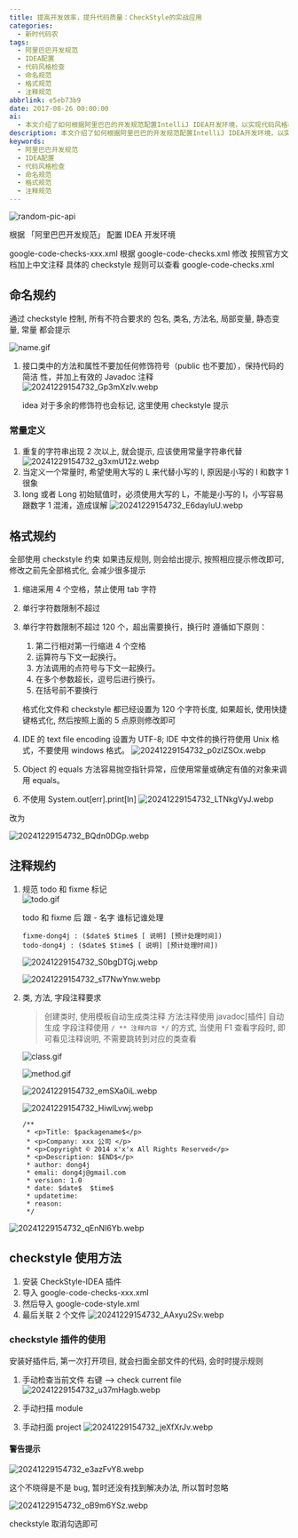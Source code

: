 ```yaml
---
title: 提高开发效率，提升代码质量：CheckStyle的实战应用
categories:
  - 新时代码农
tags:
  - 阿里巴巴开发规范
  - IDEA配置
  - 代码风格检查
  - 命名规范
  - 格式规范
  - 注释规范
abbrlink: e5eb73b9
date: 2017-08-26 00:00:00
ai:
  - 本文介绍了如何根据阿里巴巴的开发规范配置IntelliJ IDEA开发环境，以实现代码风格检查。文章详细讲解了如何使用Google-code-checks.xml文件和CheckStyle插件来控制命名规则、格式规约和注释规范，以提高代码质量和可维护性。
description: 本文介绍了如何根据阿里巴巴的开发规范配置IntelliJ IDEA开发环境，以实现代码风格检查。文章详细讲解了如何使用Google-code-checks.xml文件和CheckStyle插件来控制命名规则、格式规约和注释规范，以提高代码质量和可维护性。
keywords:
  - 阿里巴巴开发规范
  - IDEA配置
  - 代码风格检查
  - 命名规范
  - 格式规范
  - 注释规范
---
```


<!-- markdownlint-disable-next-line MD033 -->
<meta name="referrer" content="no-referrer"/>

![random-pic-api](https://api.dong4j.ink:1024/cover?spm={{spm}})

根据 「阿里巴巴开发规范」 配置 IDEA 开发环境

google-code-checks-xxx.xml
根据 google-code-checks.xml 修改
按照官方文档加上中文注释
具体的 checkstyle 规则可以查看 google-code-checks.xml

## 命名规约

通过 checkstyle 控制, 所有不符合要求的 包名, 类名, 方法名, 局部变量, 静态变量, 常量 都会提示

![name.gif](https://cdn.dong4j.site/source/image/name.gif)

1. 接口类中的方法和属性不要加任何修饰符号（public 也不要加），保持代码的简洁 性，并加上有效的 Javadoc 注释
   ![20241229154732_Gp3mXzIv.webp](https://cdn.dong4j.site/source/image/20241229154732_Gp3mXzIv.webp)

   idea 对于多余的修饰符也会标记, 这里使用 checkstyle 提示

### 常量定义

1. 重复的字符串出现 2 次以上, 就会提示, 应该使用常量字符串代替
   ![20241229154732_g3xmU12z.webp](https://cdn.dong4j.site/source/image/20241229154732_g3xmU12z.webp)
2. 当定义一个常量时, 希望使用大写的 L 来代替小写的 l, 原因是小写的 l 和数字 1 很象
3. long 或者 Long 初始赋值时，必须使用大写的 L，不能是小写的 l，小写容易跟数字 1 混淆，造成误解
   ![20241229154732_E6dayluU.webp](https://cdn.dong4j.site/source/image/20241229154732_E6dayluU.webp)

## 格式规约

全部使用 checkstyle 约束
如果违反规则, 则会给出提示, 按照相应提示修改即可, 修改之前先全部格式化, 会减少很多提示

1. 缩进采用 4 个空格，禁止使用 tab 字符
2. 单行字符数限制不超过
3. 单行字符数限制不超过 120 个，超出需要换行，换行时
   遵循如下原则：

   1. 第二行相对第一行缩进 4 个空格
   2. 运算符与下文一起换行。
   3. 方法调用的点符号与下文一起换行。
   4. 在多个参数超长，逗号后进行换行。
   5. 在括号前不要换行

   格式化文件和 checkstyle 都已经设置为 120 个字符长度, 如果超长, 使用快捷键格式化, 然后按照上面的 5 点原则修改即可

4. IDE 的 text file encoding 设置为 UTF-8; IDE 中文件的换行符使用 Unix 格式，不要使用 windows 格式。
   ![20241229154732_p0zIZSOx.webp](https://cdn.dong4j.site/source/image/20241229154732_p0zIZSOx.webp)
5. Object 的 equals 方法容易抛空指针异常，应使用常量或确定有值的对象来调用 equals。
6. 不使用 System.out[err].print[ln]
   ![20241229154732_LTNkgVyJ.webp](https://cdn.dong4j.site/source/image/20241229154732_LTNkgVyJ.webp)

改为

![20241229154732_BQdn0DGp.webp](https://cdn.dong4j.site/source/image/20241229154732_BQdn0DGp.webp)

## 注释规约

1. 规范 todo 和 fixme 标记  
   ![todo.gif](https://cdn.dong4j.site/source/image/todo.gif)

   todo 和 fixme 后 跟 - 名字 谁标记谁处理

   ```
   fixme-dong4j : ($date$ $time$ [ 说明] [预计处理时间])
   todo-dong4j : ($date$ $time$ [ 说明] [预计处理时间])
   ```

   ![20241229154732_S0bgDTGj.webp](https://cdn.dong4j.site/source/image/20241229154732_S0bgDTGj.webp)

   ![20241229154732_sT7NwYnw.webp](https://cdn.dong4j.site/source/image/20241229154732_sT7NwYnw.webp)

2. 类, 方法, 字段注释要求

   > 创建类时, 使用模板自动生成类注释
   > 方法注释使用 javadoc[插件] 自动生成
   > 字段注释使用 `/ ** 注释内容 */` 的方式, 当使用 F1 查看字段时, 即可看见注释说明, 不需要跳转到对应的类查看

   ![class.gif](https://cdn.dong4j.site/source/image/class.gif)

   ![method.gif](https://cdn.dong4j.site/source/image/method.gif)

   ![20241229154732_emSXa0iL.webp](https://cdn.dong4j.site/source/image/20241229154732_emSXa0iL.webp)

   ![20241229154732_HiwlLvwj.webp](https://cdn.dong4j.site/source/image/20241229154732_HiwlLvwj.webp)

   ```
   /**
    * <p>Title: $packagename$</p>
    * <p>Company: xxx 公司 </p>
    * <p>Copyright © 2014 x'x'x All Rights Reserved</p>
    * <p>Description: $END$</p>
    * author: dong4j
    * emali: dong4j@gmail.com
    * version: 1.0
    * date: $date$  $time$
    * updatetime:
    * reason:
    */
   ```

![20241229154732_qEnNI6Yb.webp](https://cdn.dong4j.site/source/image/20241229154732_qEnNI6Yb.webp)

## checkstyle 使用方法

1. 安装 CheckStyle-IDEA 插件
2. 导入 google-code-checks-xxx.xml
3. 然后导入 google-code-style.xml
4. 最后关联 2 个文件
   ![20241229154732_AAxyu2Sv.webp](https://cdn.dong4j.site/source/image/20241229154732_AAxyu2Sv.webp)

### checkstyle 插件的使用

安装好插件后, 第一次打开项目, 就会扫面全部文件的代码, 会时时提示规则

1. 手动检查当前文件 右键 --> check current file
   ![20241229154732_u37mHagb.webp](https://cdn.dong4j.site/source/image/20241229154732_u37mHagb.webp)

2. 手动扫描 module
3. 手动扫面 project
   ![20241229154732_jeXfXrJv.webp](https://cdn.dong4j.site/source/image/20241229154732_jeXfXrJv.webp)

#### 警告提示

![20241229154732_e3azFvY8.webp](https://cdn.dong4j.site/source/image/20241229154732_e3azFvY8.webp)

这个不晓得是不是 bug, 暂时还没有找到解决办法, 所以暂时忽略

![20241229154732_oB9m6YSz.webp](https://cdn.dong4j.site/source/image/20241229154732_oB9m6YSz.webp)

checkstyle 取消勾选即可
